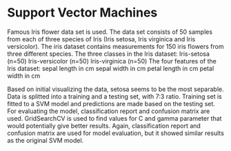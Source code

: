 # Support Vector Machines

Famous Iris flower data set is used. The data set consists of 50 samples from each of three species of Iris (Iris setosa, Iris virginica and Iris versicolor). The iris dataset contains measurements for 150 iris flowers from three different species.
The three classes in the Iris dataset:
Iris-setosa (n=50)
Iris-versicolor (n=50)
Iris-virginica (n=50)
The four features of the Iris dataset:
sepal length in cm
sepal width in cm
petal length in cm
petal width in cm

Based on initial visualizing the data, setosa seems to be the most separable. Data is splitted into a training and a testing set, with 7:3 ratio. Training set is fitted to a SVM model and predictions are made based on the testing set. For evaluating the model, classification report and confusion matrix are used. GridSearchCV is used to find values for C and gamma parameter that would potentially give better results. Again, classification report and confusion matrix are used for model evaluation, but it showed similar results as the original SVM model.
